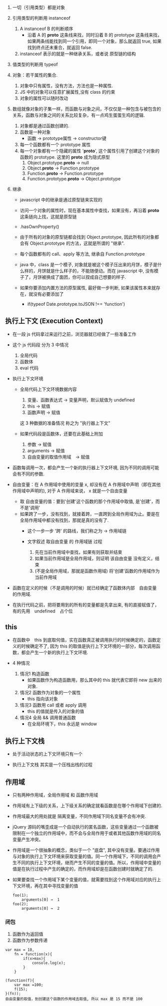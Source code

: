 
1. 一切（引用类型）都是对象

1. 引用类型的判断用 instanceof
    1. A instanceof B 的判断顺序
        * 沿着 A 的 __proto__ 这条线来找，同时沿着 B 的 prototype 这条线来找，如果两条线能找到同一个引用，即同一个对象，那么就返回 true, 如果找到终点还未重合，就返回 false.
    1. instanceof 表示的就是一种继承关系，或者说 原型链的结构

1. 值类型的判断用 typeof

1. 对象：若干属性的集合. 
    1. 对象中只有属性，没有方法，方法也是一种属性.
    1. JS 中的对象可以任意扩展属性,没有 class 的约束
    1. 对象的属性可以随时改动

1. 数组就像对象的子集一样，而函数与对象之间，不仅仅是一种包含与被包含的关系，函数与对象之间的关系比较复杂，有一点鸡生蛋蛋生鸡的逻辑.
    1. 对象都是通过函数创建的.
    1. 函数是一种对象
        * 函数  →   prototype属性    →  constructor键
    1. 每一个函数都有一个 prototype 属性
    1. 每一个对象都有一个隐藏的属性 '__proto__', 这个属性引用了创建这个对象的函数的 prototype. 这里的 __proto__ 成为隐式原型
        1. Object.prototype.__proto__  →  null
        1. Object.__proto__ →   Function.prototype
        1. Function.__proto__ → Function.prototype
        1. Function.prototype.__proto__ →   Object.prototype

1. 继承    
    * javascript 中的继承是通过原型链来实现的
    * 访问一个对象的属性时，现在基本属性中查找，如果没有，再沿着 __proto__ 这条链向上找，这就是原型链
    * .hasOwnProperty()
    * 由于所有的对象的原型链都会找到 Object.prototype, 因此所有的对象都会有 Object.prototype 的方法，这就是所谓的 "继承".
    * 每个函数都有的 call、apply 等方法, 继承自 Function.prototype

    * java 中，class 是一个模子, 对象就是被这个模子压出来的月饼，模子是什么样的，月饼就是什么样子的，不能随便动。而在 javascript 中, 没有模子了，月饼被换成了面团，你可以捏成自己想要的样子.

    * 如果你要添加内置方法的原型属性, 最好做一步判断, 如果该属性本来就存在，就没有必要添加了
        * if(typeof Date.prototype.toJSON !== 'function')


## 执行上下文 (Execution Context)

* 在一段 js 代码拿过来运行之前，浏览器就已经做了一些准备工作

* 这个 js 代码段 分为 3 中情况
    1. 全局代码
    1. 函数体
    1. eval 代码

* 执行上下文环境
    * 全局代码上下文环境数据内容
        1. 变量、函数表达式  →   变量声明，默认赋值为 undefined
        1. this  →   赋值
        1. 函数声明  →      赋值 

        这 3 种数据的准备情况 称之为 "执行器上下文"
        
    * 如果代码段是函数体，还要在此基础上附加
        1. 参数 →   赋值
        1. arguments →  赋值
        1. 自由变量的取值作用域　→  赋值
    

* 函数每调用一次，都会产生一个新的执行器上下文环境, 因为不同的调用可能会有不同的参数.

* 自由变量：在 A 作用域中使用的变量 x, 却没有在 A 作用域中声明（即在其他作用域中声明的), 对于 A 作用域来说， x 就是一个自由变量
    * 取 自由变量的值：要到'创建'这个函数的那个作用域中取值, 是'创建'，而不是'调用'
    * 如果跨了一步，没有找到，就接着跨，一直跨到全局作用域为止。要是在全局作用域中都没有找到，那就是真的没有了.
        * 这个一步一步 '跨' 的路线，我们称之为 →  作用域链

        * 文字叙述 取自由变量 的 作用域链 过程
            1. 先在当前作用域中查找，如果有则获取并结束
            1. 如果当前作用域是全局作用域，则证明 该自由变量 没有定义，结束
            1. (不是全局作用域，那就是函数作用域) 将'创建'函数的作用域作为当前作用域

* 函数在定义的时候（不是调用的时候）就已经确定了函数体内部　自由变量　的作用域.

* 在执行代码之前，把将要用到的所有的变量都是先拿出来, 有的直接赋值了，有的先用　undefined　占个位

## this
* 在函数中　this 到底取何值，实在函数真正被调用执行的时候确定的，函数定义的时候确定不了, 因为 this 的取值是执行上下文环境的一部分，每次调用函数，都会产生一个新的执行上下文环境.

* 4 种情况
    1. 情况1 构造函数
        * 如果函数作为构造函数用，那么其中的 this 就代表它即将 new 出来的对象.    
    1. 情况2 函数作为对象的一个属性
        * this 指向该对象
    1. 情况3 函数用 call 或者 apply 调用
        * this 的值就是传入的对象的值
    1. 情况4 全局 && 调用普通函数
        * 在全局环境下，this 永远是 window

## 执行上下文栈
* 处于活动状态的上下文环境只有一个

* 执行上下文栈 其实是一个压栈出栈的过程


## 作用域

* 只有两种作用域，全局作用域 和 函数作用域

* 作用域有上下级的关系，上下级关系的确定就看函数是在哪个作用域下创建的.

* 作用域最大的用处就是 隔离变量，不同作用域下同名变量不会有冲突.

* jQuery 源码的嘴歪成是一个自动执行的匿名函数，这些变量通过一个函数被限制在一个独立的作用域中，而不会与全局作用于或者其他函数作用域的同名变量产生冲突。

* 作用域是一个很抽象的概念，类似于一个 "底盘", 其中没有变量。要通过作用与对象的执行上下文环境来获取变量的值。同一个作用域下，不同的调用会产生不同的执行上下文环境，继而产生不同的变量的值。所以，作用域中变量的值是在执行过程中产生的确定的，而作用域却是在函数创建时就确定了的.

* 如果要查找一个作用域下某个变量的值，就需要找到这个作用域对应的执行上下文环境，再在其中寻找变量的值

    ```
    foo(1);
        arguments[0] →  1
    foo(2);
        arguments[0] →  2
    ```
   
### 闭包
1. 函数作为返回值
1. 函数作为参数传递
```
var max = 10,
    fn = function(x){
        if(x>max){
            console.log(x);
        }
    } 

(function(f){
    var max =100;
    f(15);
}(fn));
自由变量的取值，到创建这个函数的作用域去取值, 所以 max 是 15 而不是 100
```

